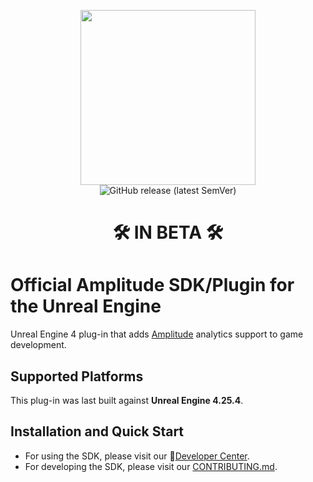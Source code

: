 <p align="center">
  <a href="https://amplitude.com" target="_blank" align="center">
    <img src="https://static.amplitude.com/lightning/46c85bfd91905de8047f1ee65c7c93d6fa9ee6ea/static/media/amplitude-logo-with-text.4fb9e463.svg" width="280">
  </a>
  </br>
  <img alt="GitHub release (latest SemVer)" src="https://img.shields.io/github/v/release/amplitude/amplitude-unreal">
  <h1 align="center">🛠️ IN BETA 🛠️</h1>
</p>

# Official Amplitude SDK/Plugin for the Unreal Engine

Unreal Engine 4 plug-in that adds [Amplitude](https://www.amplitude.com) analytics support to game development.

## Supported Platforms

This plug-in was last built against **Unreal Engine 4.25.4**. 

## Installation and Quick Start

* For using the SDK, please visit our :100:[Developer Center](https://developers.amplitude.com/docs/unreal-engine).
* For developing the SDK, please visit our [CONTRIBUTING.md](https://github.com/amplitude/Amplitude-Unreal/blob/main/CONTRIBUTING.md).
